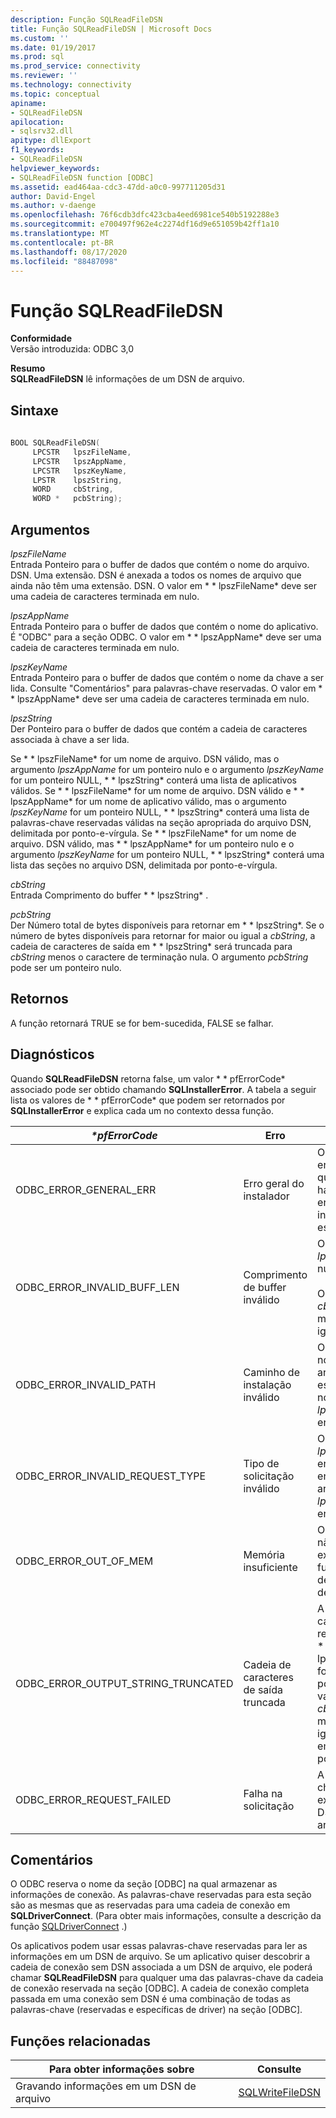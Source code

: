 ```yaml
---
description: Função SQLReadFileDSN
title: Função SQLReadFileDSN | Microsoft Docs
ms.custom: ''
ms.date: 01/19/2017
ms.prod: sql
ms.prod_service: connectivity
ms.reviewer: ''
ms.technology: connectivity
ms.topic: conceptual
apiname:
- SQLReadFileDSN
apilocation:
- sqlsrv32.dll
apitype: dllExport
f1_keywords:
- SQLReadFileDSN
helpviewer_keywords:
- SQLReadFileDSN function [ODBC]
ms.assetid: ead464aa-cdc3-47dd-a0c0-997711205d31
author: David-Engel
ms.author: v-daenge
ms.openlocfilehash: 76f6cdb3dfc423cba4eed6981ce540b5192288e3
ms.sourcegitcommit: e700497f962e4c2274df16d9e651059b42ff1a10
ms.translationtype: MT
ms.contentlocale: pt-BR
ms.lasthandoff: 08/17/2020
ms.locfileid: "88487098"
---
```

# <a name="sqlreadfiledsn-function"></a>Função SQLReadFileDSN
**Conformidade**  
 Versão introduzida: ODBC 3,0  
  
 **Resumo**  
 **SQLReadFileDSN** lê informações de um DSN de arquivo.  
  
## <a name="syntax"></a>Sintaxe  
  
```cpp  
  
BOOL SQLReadFileDSN(  
     LPCSTR   lpszFileName,  
     LPCSTR   lpszAppName,  
     LPCSTR   lpszKeyName,  
     LPSTR    lpszString,  
     WORD     cbString,  
     WORD *   pcbString);  
```  
  
## <a name="arguments"></a>Argumentos  
 *lpszFileName*  
 Entrada Ponteiro para o buffer de dados que contém o nome do arquivo. DSN. Uma extensão. DSN é anexada a todos os nomes de arquivo que ainda não têm uma extensão. DSN. O valor em * \* lpszFileName* deve ser uma cadeia de caracteres terminada em nulo.  
  
 *lpszAppName*  
 Entrada Ponteiro para o buffer de dados que contém o nome do aplicativo. É "ODBC" para a seção ODBC. O valor em * \* lpszAppName* deve ser uma cadeia de caracteres terminada em nulo.  
  
 *lpszKeyName*  
 Entrada Ponteiro para o buffer de dados que contém o nome da chave a ser lida. Consulte "Comentários" para palavras-chave reservadas. O valor em * \* lpszAppName* deve ser uma cadeia de caracteres terminada em nulo.  
  
 *lpszString*  
 Der Ponteiro para o buffer de dados que contém a cadeia de caracteres associada à chave a ser lida.  
  
 Se * \* lpszFileName* for um nome de arquivo. DSN válido, mas o argumento *lpszAppName* for um ponteiro nulo e o argumento *lpszKeyName* for um ponteiro NULL, * \* lpszString* conterá uma lista de aplicativos válidos. Se * \* lpszFileName* for um nome de arquivo. DSN válido e * \* lpszAppName* for um nome de aplicativo válido, mas o argumento *lpszKeyName* for um ponteiro NULL, * \* lpszString* conterá uma lista de palavras-chave reservadas válidas na seção apropriada do arquivo DSN, delimitada por ponto-e-vírgula. Se * \* lpszFileName* for um nome de arquivo. DSN válido, mas * \* lpszAppName* for um ponteiro nulo e o argumento *lpszKeyName* for um ponteiro NULL, * \* lpszString* conterá uma lista das seções no arquivo DSN, delimitada por ponto-e-vírgula.  
  
 *cbString*  
 Entrada Comprimento do buffer * \* lpszString* .  
  
 *pcbString*  
 Der Número total de bytes disponíveis para retornar em * \* lpszString*. Se o número de bytes disponíveis para retornar for maior ou igual a *cbString*, a cadeia de caracteres de saída em * \* lpszString* será truncada para *cbString* menos o caractere de terminação nula. O argumento *pcbString* pode ser um ponteiro nulo.  
  
## <a name="returns"></a>Retornos  
 A função retornará TRUE se for bem-sucedida, FALSE se falhar.  
  
## <a name="diagnostics"></a>Diagnósticos  
 Quando **SQLReadFileDSN** retorna false, um valor * \* pfErrorCode* associado pode ser obtido chamando **SQLInstallerError**. A tabela a seguir lista os valores de * \* pfErrorCode* que podem ser retornados por **SQLInstallerError** e explica cada um no contexto dessa função.  
  
|*\*pfErrorCode*|Erro|Descrição|  
|---------------------|-----------|-----------------|  
|ODBC_ERROR_GENERAL_ERR|Erro geral do instalador|Ocorreu um erro para o qual não havia nenhum erro do instalador específico.|  
|ODBC_ERROR_INVALID_BUFF_LEN|Comprimento de buffer inválido|O argumento *lpszString* era nulo.<br /><br /> O argumento *cbString* era menor ou igual a 0.|  
|ODBC_ERROR_INVALID_PATH|Caminho de instalação inválido|O caminho do nome de arquivo especificado no argumento *lpszFileName* era inválido.|  
|ODBC_ERROR_INVALID_REQUEST_TYPE|Tipo de solicitação inválido|O argumento *lpszAppName* era nulo, enquanto o argumento *lpszKeyName* era válido.|  
|ODBC_ERROR_OUT_OF_MEM|Memória insuficiente|O instalador não pôde executar a função devido à falta de memória.|  
|ODBC_ERROR_OUTPUT_STRING_TRUNCATED|Cadeia de caracteres de saída truncada|A cadeia de caracteres retornada em * \* lpszString* foi truncada porque o valor em *cbString* era menor ou igual ao valor em * \* pcbString*.|  
|ODBC_ERROR_REQUEST_FAILED|Falha na solicitação|A palavra-chave não existia no DSN do arquivo.|  
  
## <a name="comments"></a>Comentários  
 O ODBC reserva o nome da seção [ODBC] na qual armazenar as informações de conexão. As palavras-chave reservadas para esta seção são as mesmas que as reservadas para uma cadeia de conexão em **SQLDriverConnect**. (Para obter mais informações, consulte a descrição da função [SQLDriverConnect](../../../odbc/reference/syntax/sqldriverconnect-function.md) .)  
  
 Os aplicativos podem usar essas palavras-chave reservadas para ler as informações em um DSN de arquivo. Se um aplicativo quiser descobrir a cadeia de conexão sem DSN associada a um DSN de arquivo, ele poderá chamar **SQLReadFileDSN** para qualquer uma das palavras-chave da cadeia de conexão reservada na seção [ODBC]. A cadeia de conexão completa passada em uma conexão sem DSN é uma combinação de todas as palavras-chave (reservadas e específicas de driver) na seção [ODBC].  
  
## <a name="related-functions"></a>Funções relacionadas  
  
|Para obter informações sobre|Consulte|  
|---------------------------|---------|  
|Gravando informações em um DSN de arquivo|[SQLWriteFileDSN](../../../odbc/reference/syntax/sqlwritefiledsn-function.md)|
